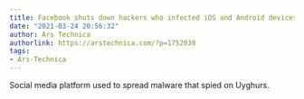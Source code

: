 ```yaml
---
title: Facebook shuts down hackers who infected iOS and Android devices
date: "2021-03-24 20:56:32"
author: Ars Technica
authorlink: https://arstechnica.com/?p=1752030
tags:
- Ars-Technica
---
```

Social media platform used to spread malware that spied on Uyghurs.